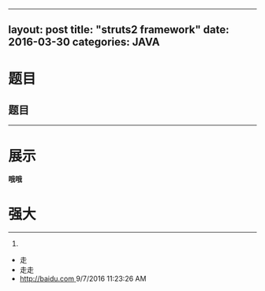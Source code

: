 
---
layout: post
title: "struts2 framework"
date: 2016-03-30
categories: JAVA
---




# 题目
## 题目

----------
# 展示 #
**哦哦**
# **强大** #

----------
1. 
- 走
- 走走
- [http://baidu.com ](http://baidu.com  "baidu")9/7/2016 11:23:26 AM 